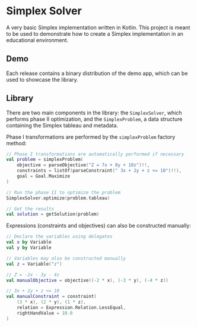 # Simplex Solver

A very basic Simplex implementation written in Kotlin. This project is meant to be used to demonstrate how to create a
Simplex implementation in an educational environment.

## Demo

Each release contains a binary distribution of the demo app, which can be used to showcase the library.

## Library

There are two main components in the library: the `SimplexSolver`, which performs phase II optimization, and
the `SimplexProblem`, a data structure containing the Simplex tableau and metadata.

Phase I transformations are performed by the `simplexProblem` factory method:

```kotlin
// Phase I transformations are automatically performed if necessary
val problem = simplexProblem(
    objective = parseObjective("Z = 7x + 8y + 10z")!!,
    constraints = listOf(parseConstraint(" 3x + 2y + z <= 10")!!),
    goal = Goal.Maximize
)

// Run the phase II to optimize the problem
SimplexSolver.optimize(problem.tableau)

// Get the results
val solution = getSolution(problem)
```

Expressions (constraints and objectives) can also be constructed manually:

```kotlin
// Declare the variables using delegates
val x by Variable
val y by Variable

// Variables may also be constructed manually
val z = Variable("z")

// Z = -2x - 3y - 4z
val manualObjective = objective((-2 * x), (-3 * y), (-4 * z))

// 3x + 2y + z <= 10
val manualConstraint = constraint(
    (3 * x), (2 * y), (1 * z),
    relation = Expression.Relation.LessEqual,
    rightHandValue = 10.0
)
```
